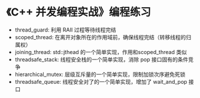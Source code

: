# 《C++ 并发编程实战》编程练习
- thread_guard: 利用 RAII 过程等待线程完结
- scoped_thread: 在离开对象所在的作用域前，确保线程完结（转移线程的归属权）
- joining_thread: std::jthead 的一个简单实现，作用和scoped_thread 类似 
- threadsafe_stack: 线程安全栈的一个简单实现，消除 pop 接口固有的条件竞争
- hierarchical_mutex: 层级互斥量的一个简单实现，限制加锁次序避免死锁
- threadsafe_queue: 线程安全对了的一个简单实现，增加了 wait_and_pop 接口